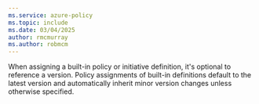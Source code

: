 ```yaml
---
ms.service: azure-policy
ms.topic: include
ms.date: 03/04/2025
author: rmcmurray
ms.author: robmcm
---
```


When assigning a built-in policy or initiative definition, it's optional to reference a version. Policy assignments of built-in definitions default to the latest version and automatically inherit minor version changes unless otherwise specified.
